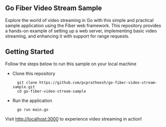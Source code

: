 ## Go Fiber Video Stream Sample

Explore the world of video streaming in Go with this simple and practical sample application using the Fiber web framework. This repository provides a hands-on example of setting up a web server, implementing basic video streaming, and enhancing it with support for range requests.

## Getting Started

Follow the steps below to run this sample on your local machine

- Clone this repository

        git clone https://github.com/pcpratheesh/go-fiber-video-stream-sample.git
        cd go-fiber-video-stream-sample

- Run the application

        go run main.go


Visit [http://localhost:3000](http://localhost:3000) to experience video streaming in action!
